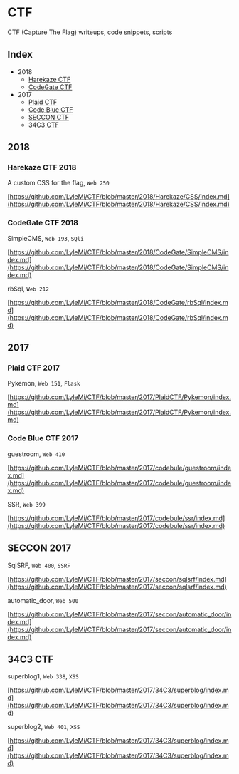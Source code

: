 # CTF

CTF (Capture The Flag) writeups, code snippets, scripts 

## Index

- 2018
    - [Harekaze CTF](https://github.com/LyleMi/CTF#harekaze-ctf-2018)
    - [CodeGate CTF](https://github.com/LyleMi/CTF#codegate-ctf-2018)
- 2017
    - [Plaid CTF](https://github.com/LyleMi/CTF#plaid-ctf-2017)
    - [Code Blue CTF](https://github.com/LyleMi/CTF#code-blue-ctf-2017)
    - [SECCON CTF](https://github.com/LyleMi/CTF#seccon-2017)
    - [34C3 CTF](https://github.com/LyleMi/CTF#34c3-ctf)

## 2018

### Harekaze CTF 2018

A custom CSS for the flag, ``Web 250``

[https://github.com/LyleMi/CTF/blob/master/2018/Harekaze/CSS/index.md](https://github.com/LyleMi/CTF/blob/master/2018/Harekaze/CSS/index.md)

### CodeGate CTF 2018

SimpleCMS, ``Web 193``, ``SQli``

[https://github.com/LyleMi/CTF/blob/master/2018/CodeGate/SimpleCMS/index.md](https://github.com/LyleMi/CTF/blob/master/2018/CodeGate/SimpleCMS/index.md)

rbSql, ``Web 212``

[https://github.com/LyleMi/CTF/blob/master/2018/CodeGate/rbSql/index.md](https://github.com/LyleMi/CTF/blob/master/2018/CodeGate/rbSql/index.md)

## 2017

### Plaid CTF 2017

Pykemon, ``Web 151``, ``Flask``

[https://github.com/LyleMi/CTF/blob/master/2017/PlaidCTF/Pykemon/index.md](https://github.com/LyleMi/CTF/blob/master/2017/PlaidCTF/Pykemon/index.md)

### Code Blue CTF 2017

guestroom, ``Web 410``

[https://github.com/LyleMi/CTF/blob/master/2017/codebule/guestroom/index.md](https://github.com/LyleMi/CTF/blob/master/2017/codebule/guestroom/index.md)

SSR, ``Web 399``

[https://github.com/LyleMi/CTF/blob/master/2017/codebule/ssr/index.md](https://github.com/LyleMi/CTF/blob/master/2017/codebule/ssr/index.md)

## SECCON 2017

SqlSRF, ``Web 400``, ``SSRF``

[https://github.com/LyleMi/CTF/blob/master/2017/seccon/sqlsrf/index.md](https://github.com/LyleMi/CTF/blob/master/2017/seccon/sqlsrf/index.md)

automatic_door, ``Web 500``

[https://github.com/LyleMi/CTF/blob/master/2017/seccon/automatic_door/index.md](https://github.com/LyleMi/CTF/blob/master/2017/seccon/automatic_door/index.md)

## 34C3 CTF

superblog1, ``Web 338``, ``XSS``

[https://github.com/LyleMi/CTF/blob/master/2017/34C3/superblog/index.md](https://github.com/LyleMi/CTF/blob/master/2017/34C3/superblog/index.md)

superblog2, ``Web 401``, ``XSS``

[https://github.com/LyleMi/CTF/blob/master/2017/34C3/superblog/index.md](https://github.com/LyleMi/CTF/blob/master/2017/34C3/superblog/index.md)



